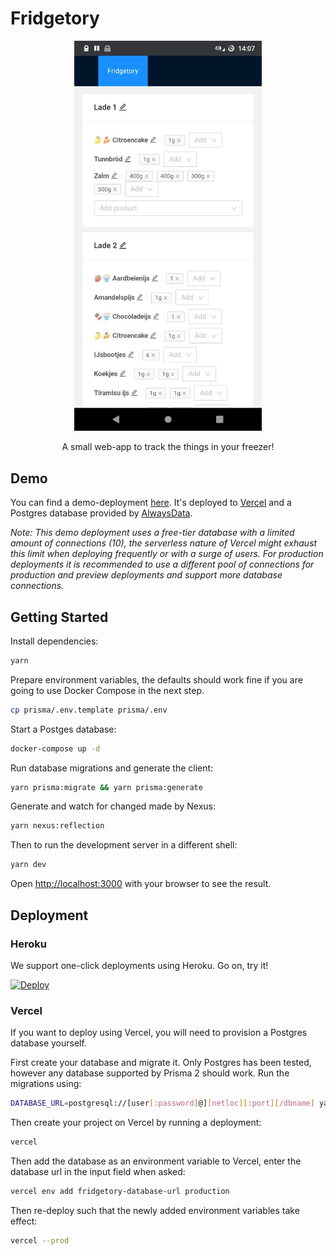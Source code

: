# Fridgetory

<div align="center">
  <img src="./docs/imgs/screenshot.jpg" width="300px" />
  <p>A small web-app to track the things in your freezer!</p>
</div>

## Demo

You can find a demo-deployment [here](https://fridgetory.now.sh). It's deployed to [Vercel](https://vercel.com) and a Postgres database provided by [AlwaysData](https://alwaysdata.com).

_Note: This demo deployment uses a free-tier database with a limited amount of connections (10), the serverless nature of Vercel might exhaust this limit when deploying frequently or with a surge of users. For production deployments it is recommended to use a different pool of connections for production and preview deployments and support more database connections._

## Getting Started

Install dependencies:

```bash
yarn
```

Prepare environment variables, the defaults should work fine if you are going to use Docker Compose in the next step.

```bash
cp prisma/.env.template prisma/.env
```

Start a Postges database:

```bash
docker-compose up -d
```

Run database migrations and generate the client:

```bash
yarn prisma:migrate && yarn prisma:generate
```

Generate and watch for changed made by Nexus:

```bash
yarn nexus:reflection
```

Then to run the development server in a different shell:

```bash
yarn dev
```

Open [http://localhost:3000](http://localhost:3000) with your browser to see the result.

## Deployment

### Heroku

We support one-click deployments using Heroku. Go on, try it!

[![Deploy](https://www.herokucdn.com/deploy/button.svg)](https://heroku.com/deploy?template=https://github.com/Addono/Fridgetory/tree/main)

### Vercel

If you want to deploy using Vercel, you will need to provision a Postgres database yourself.

First create your database and migrate it. Only Postgres has been tested, however any database supported by Prisma 2 should work. Run the migrations using:

```bash
DATABASE_URL=postgresql://[user[:password]@][netloc][:port][/dbname] yarn prisma:migrate
```

Then create your project on Vercel by running a deployment:

```bash
vercel
```

Then add the database as an environment variable to Vercel, enter the database url in the input field when asked:

```bash
vercel env add fridgetory-database-url production
```

Then re-deploy such that the newly added environment variables take effect:

```bash
vercel --prod
```
